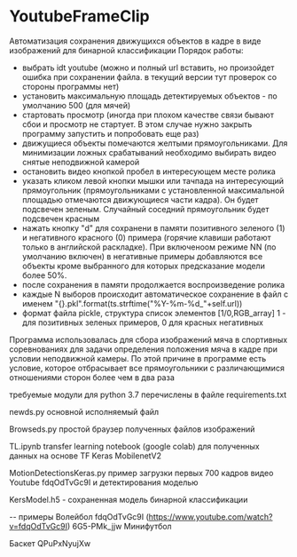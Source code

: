 # YoutubeFrameClip
Автоматизация сохранения движущихся объектов в кадре в виде изображений для бинарной классификации
Порядок работы:
- выбрать idt youtube (можно и полный url вставить, но произойдет ошибка при сохранении файла. в текущий версии тут проверок со стороны программы нет)
- установить максимальную площадь детектируемых объектов - по умолчанию 500 (для мячей)
- стартовать просмотр (иногда при плохом качестве связи бывают сбои и просмотр не стартует. В этом случае нужно закрыть программу запустить и попробовать еще раз)
- движущиеся объекты помечаются желтыми прямоугольниками. Для минимизации ложных срабатываний необходимо выбирать видео снятые неподвижной камерой
- остановить видео кнопкой пробел в интересующем месте ролика
- указать кликом левой кнопки мышки или тачпада на интересующий прямоугольник (прямоугольниками с установленной максимальной площадью отмечаются движующиеся части кадра). Он будет подсвечен зеленым. Случайный соседний прямоугольник будет подсвечен красным
- нажать кнопку "d" для сохранени в памяти позитивного зеленого (1) и негативного красного (0) примера (горячие клавиши работают только в английской раскладке). При включеноом режиме NN (по умолчанию включен) в негативные примеры добавляются все объекты кроме выбранного для которых предсказание модели более 50%. 
- после сохранения в памяти продолжается воспроизведение ролика
- каждые N выборов происходит автоматическое сохранение в файл с именем "{}.pkl".format(ts.strftime("%Y-%m-%d_"+self.url)) 
- формат файла pickle, структура список элементов [1/0,RGB_array] 1 - для позитивных зеленых примеров, 0 для красных негативных

Программа использовалась для сбора изображений мяча в спортивных соревнованиях для задачи определения положения мяча в кадре при условии неподвижной камеры. По этой причине в программе есть условие, которое отбрасывает все прямоугольники с различающимися отношениями сторон более чем в два раза

требуемые модули для python 3.7 перечислены в файле requirements.txt

newds.py основной исполняемый файл

Browseds.py простой браузер полученных файлов изображений

TL.ipynb transfer learning notebook (google colab) для полученных данных на основе TF Keras MobilenetV2 

MotionDetectionsKeras.py пример загрузки первых 700 кадров видео Youtube fdqOdTvGc9I и детектирования моделью

KersModel.h5 -  сохраненная модель бинарной классификации 

-- примеры
Волейбол fdqOdTvGc9I (https://www.youtube.com/watch?v=fdqOdTvGc9I)
6G5-PMk_jjw
Минифутбол 

Баскет
QPuPxNyujXw